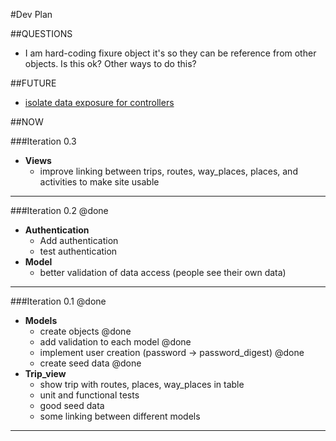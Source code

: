 
#Dev Plan

##QUESTIONS
* I am hard-coding fixure object it's so they can be reference from other objects. Is this ok?  Other ways to do this?


##FUTURE
* [isolate data exposure for controllers](https://github.com/voxdolo/decent_exposure)


##NOW


###Iteration 0.3
* __Views__
	* improve linking between trips, routes, way_places, places, and activities to make site usable
***

###Iteration 0.2 @done
* __Authentication__
	* Add authentication
	* test authentication
* __Model__
	* better validation of data access (people see their own data)
***

###Iteration 0.1 @done

* __Models__
    * create objects @done
    * add validation to each model @done
    * implement user creation (password -> password_digest) @done
    * create seed data @done
* __Trip_view__
    * show trip with routes, places, way_places in table
	* unit and functional tests
	* good seed data
	* some linking between different models

***


